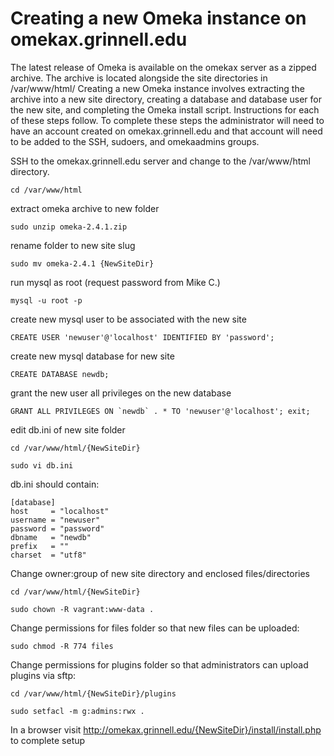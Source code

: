 # Creating a new Omeka instance on omekax.grinnell.edu

The latest release of Omeka is available on the omekax server as a zipped archive. The archive is located alongside the site directories in /var/www/html/
Creating a new Omeka instance involves extracting the archive into a new site directory, creating a database and database user for the new site, and completing the Omeka install script. Instructions for each of these steps follow. To complete these steps the administrator will need to have an account created on omekax.grinnell.edu and that account will need to be added to the SSH, sudoers, and omekaadmins groups.



SSH to the omekax.grinnell.edu server and change to the /var/www/html directory.

```cd /var/www/html```

extract omeka archive to new folder

```sudo unzip omeka-2.4.1.zip ```

rename folder to new site slug

```sudo mv omeka-2.4.1 {NewSiteDir}```

run mysql as root (request password from Mike C.)

```mysql -u root -p```

create new mysql user to be associated with the new site	

```CREATE USER 'newuser'@'localhost' IDENTIFIED BY 'password';```

create new mysql database for new site	

```CREATE DATABASE newdb;```

grant the new user all privileges on the new database 

```GRANT ALL PRIVILEGES ON `newdb` . * TO 'newuser'@'localhost';
exit;```

edit db.ini of new site folder

```cd /var/www/html/{NewSiteDir}```

```sudo vi db.ini```

db.ini should contain:

```
[database]
host     = "localhost"
username = "newuser"
password = "password"
dbname   = "newdb"
prefix   = ""
charset  = "utf8"
```


Change owner:group of new site directory and enclosed files/directories

```cd /var/www/html/{NewSiteDir}```

```sudo chown -R vagrant:www-data .```

Change permissions for files folder so that new files can be uploaded:

```sudo chmod -R 774 files```

Change permissions for plugins folder so that administrators can upload plugins via sftp:

```cd /var/www/html/{NewSiteDir}/plugins```

```sudo setfacl -m g:admins:rwx .```

In a browser visit http://omekax.grinnell.edu/{NewSiteDir}/install/install.php to complete setup
